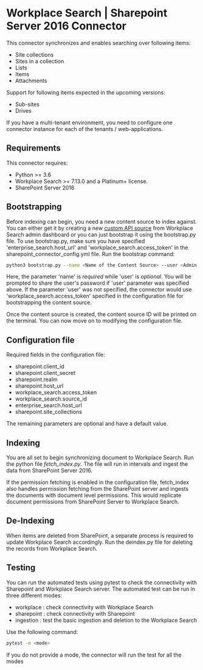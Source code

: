 # Workplace Search | Sharepoint Server 2016 Connector #

This connector synchronizes and enables searching over following items:

* Site collections
* Sites in a collection
* Lists 
* Items
* Attachments

Support for following items expected in the upcoming versions:

* Sub-sites
* Drives

If you have a multi-tenant environment, you need to configure one connector instance for each of the tenants / web-applications.

## Requirements ##

This connector requires:

* Python >= 3.6
* Workplace Search >= 7.13.0 and a Platinum+ license.
* SharePoint Server 2016

## Bootstrapping ##

Before indexing can begin, you need a new content source to index against. You can either get it by creating a new [custom API source](https://www.elastic.co/guide/en/workplace-search/current/workplace-search-custom-api-sources.html) from Workplace Search admin dashboard or you can just bootstrap it using the bootstrap.py file. To use bootstrap.py, make sure you have specified 'enterprise_search.host_url' and 'workplace_search.access_token' in the sharepoint_connector_config.yml file. Run the bootstrap command:
```bash
python3 bootstrap.py --name <Name of the Content Source> --user <Admin Username>
```
Here, the parameter 'name' is _required_ while 'user' is _optional_.
You will be prompted to share the user's password if 'user' parameter was specified above. If the parameter 'user' was not specified, the connector would use 'workplace_search.access_token' specified in the configuration file for bootstrapping the content source.

Once the content source is created, the content source ID will be printed on the terminal. You can now move on to modifying the configuration file.

## Configuration file ##

Required fields in the configuration file:

* sharepoint.client_id
* sharepoint.client_secret
* sharepoint.realm
* sharepoint.host_url
* workplace_search.access_token
* workplace_search.source_id
* enterprise_search.host_url
* sharepoint.site_collections

The remaining parameters are optional and have a default value.

## Indexing ##

You are all set to begin synchronizing document to Workplace Search. Run the python file _fetch_index.py_. The file will run in intervals and ingest the data from SharePoint Server 2016.

If the permission fetching is enabled in the configuration file, fetch_index also handles permission fetching from the SharePoint server and ingests the documents with document level permissions. This would replicate document permissions from SharePoint Server to Workplace Search.

## De-Indexing ##

When items are deleted from SharePoint, a separate process is required to update Workplace Search accordingly. Run the deindex.py file for deleting the records from Workplace Search.

## Testing ##

You can run the automated tests using pytest to check the connectivity with Sharepoint and Workplace Search server. 
The automated test can be run in three different modes:

* workplace : check connectivity with Workplace Search
* sharepoint : check connectivity with Sharepoint 
* ingestion : test the basic ingestion and deletion to the Workplace Search

Use the following command:
```bash
pytest -m <mode>
```
If you do not provide a mode, the connector will run the test for all the modes 
